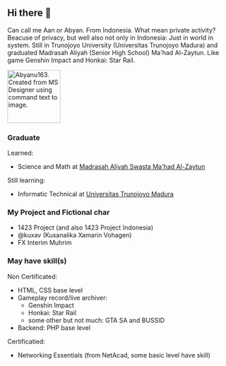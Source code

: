 ## Hi there 👋

Can call me Aan or Abyan. From Indonesia. What mean private activity? Beacuse of privacy, but well also not only in Indonesia: Just in world in system.
Still in Trunojoyo University (Universitas Trunojoyo Madura) and graduated Madrasah Aliyah (Senior High School) Ma'had Al-Zaytun.
Like game Genshin Impact and Honkai: Star Rail.

<img src="https://github.com/Abyanu163/Abyanu163/assets/127492205/4432dd86-581a-43d2-9ea9-6e5af0c29e2c" alt="Abyanu163. Created from MS Designer using command text to image." width="120px" />

### Graduate
Learned:
- Science and Math at [Madrasah Aliyah Swasta Ma'had Al-Zaytun](http://al-zaytun.sch.id)

Still learning:
- Informatic Technical at [Universitas Trunojoyo Madura](https://www.trunojoyo.ac.id)

### My Project and Fictional char
- 1423 Project (and also 1423 Project Indonesia)
- @kuxav (Kusanalika Xamarin Vohagen)
- FX Interim Muhrim

### May have skill(s)
Non Certificated:
- HTML, CSS base level
- Gameplay record/live archiver:
  - Genshin Impact
  - Honkai: Star Rail
  - some other but not much: GTA SA and BUSSID
- Backend: PHP base level

Certificatied:
- Networking Essentials (from NetAcad, some basic level have skill)

<!--
**Abyanu163/Abyanu163** is a ✨ _special_ ✨ repository because its `README.md` (this file) appears on your GitHub profile.

Here are some ideas to get you started:

- 🔭 I’m currently working on ...
- 🌱 I’m currently learning ...
- 👯 I’m looking to collaborate on ...
- 🤔 I’m looking for help with ...
- 💬 Ask me about ...
- 📫 How to reach me: ...
- 😄 Pronouns: ...
- ⚡ Fun fact: ...
-->
